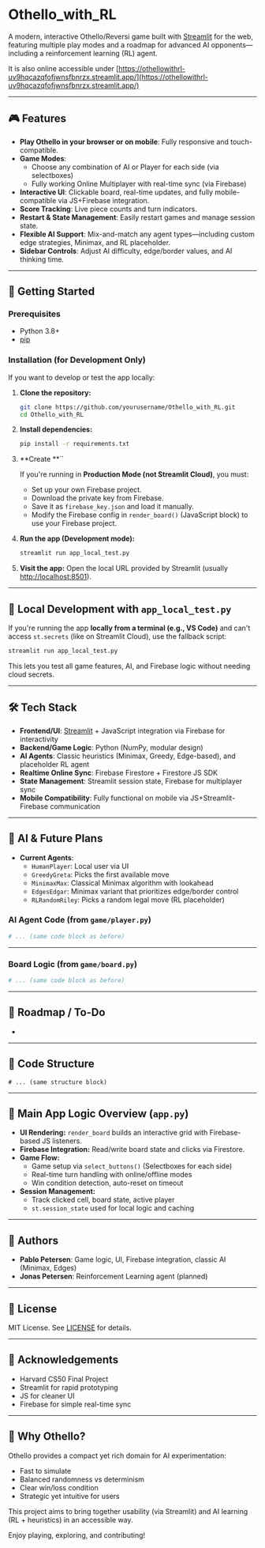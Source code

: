 # Othello\_with\_RL

A modern, interactive Othello/Reversi game built with [Streamlit](https://streamlit.io/) for the web, featuring multiple play modes and a roadmap for advanced AI opponents—including a reinforcement learning (RL) agent.

It is also online accessible under [https://othellowithrl-uv9hqcazqfofjwnsfbnrzx.streamlit.app/](https://othellowithrl-uv9hqcazqfofjwnsfbnrzx.streamlit.app/)

---

## 🎮 Features

- **Play Othello in your browser or on mobile**: Fully responsive and touch-compatible.
- **Game Modes**:
  - Choose any combination of AI or Player for each side (via selectboxes)
  - Fully working Online Multiplayer with real-time sync (via Firebase)
- **Interactive UI**: Clickable board, real-time updates, and fully mobile-compatible via JS+Firebase integration.
- **Score Tracking**: Live piece counts and turn indicators.
- **Restart & State Management**: Easily restart games and manage session state.
- **Flexible AI Support**: Mix-and-match any agent types—including custom edge strategies, Minimax, and RL placeholder.
- **Sidebar Controls**: Adjust AI difficulty, edge/border values, and AI thinking time.

---

## 🚀 Getting Started

### Prerequisites

- Python 3.8+
- [pip](https://pip.pypa.io/en/stable/)

### Installation (for Development Only)

If you want to develop or test the app locally:

1. **Clone the repository:**

   ```sh
   git clone https://github.com/yourusername/Othello_with_RL.git
   cd Othello_with_RL
   ```

2. **Install dependencies:**

   ```sh
   pip install -r requirements.txt
   ```

3. **Create **``

   If you're running in **Production Mode (not Streamlit Cloud)**, you must:

   - Set up your own Firebase project.
   - Download the private key from Firebase.
   - Save it as `firebase_key.json` and load it manually.
   - Modify the Firebase config in `render_board()` (JavaScript block) to use your Firebase project.

4. **Run the app (Development mode):**

   ```sh
   streamlit run app_local_test.py
   ```

5. **Visit the app:** Open the local URL provided by Streamlit (usually [http://localhost:8501](http://localhost:8501)).

---

## 🧪 Local Development with `app_local_test.py`

If you're running the app **locally from a terminal (e.g., VS Code)** and can't access `st.secrets` (like on Streamlit Cloud), use the fallback script:

```sh
streamlit run app_local_test.py
```

This lets you test all game features, AI, and Firebase logic without needing cloud secrets.

---

## 🛠️ Tech Stack

- **Frontend/UI**: [Streamlit](https://streamlit.io/) + JavaScript integration via Firebase for interactivity
- **Backend/Game Logic**: Python (NumPy, modular design)
- **AI Agents**: Classic heuristics (Minimax, Greedy, Edge-based), and placeholder RL agent
- **Realtime Online Sync**: Firebase Firestore + Firestore JS SDK
- **State Management**: Streamlit session state, Firebase for multiplayer sync
- **Mobile Compatibility**: Fully functional on mobile via JS+Streamlit-Firebase communication

---

## 🤖 AI & Future Plans

- **Current Agents**:
  - `HumanPlayer`: Local user via UI
  - `GreedyGreta`: Picks the first available move
  - `MinimaxMax`: Classical Minimax algorithm with lookahead
  - `EdgesEdgar`: Minimax variant that prioritizes edge/border control
  - `RLRandomRiley`: Picks a random legal move (RL placeholder)

### AI Agent Code (from `game/player.py`)

```python
# ... (same code block as before)
```

---

### Board Logic (from `game/board.py`)

```python
# ... (same code block as before)
```

---

## 📅 Roadmap / To-Do

-

---

## 📄 Code Structure

```
# ... (same structure block)
```

---

## 📑 Main App Logic Overview (`app.py`)

- **UI Rendering:** `render_board` builds an interactive grid with Firebase-based JS listeners.
- **Firebase Integration:** Read/write board state and clicks via Firestore.
- **Game Flow:**
  - Game setup via `select_buttons()` (Selectboxes for each side)
  - Real-time turn handling with online/offline modes
  - Win condition detection, auto-reset on timeout
- **Session Management:**
  - Track clicked cell, board state, active player
  - `st.session_state` used for local logic and caching

---

## 👥 Authors

- **Pablo Petersen**: Game logic, UI, Firebase integration, classic AI (Minimax, Edges)
- **Jonas Petersen**: Reinforcement Learning agent (planned)

---

## 📃 License

MIT License. See [LICENSE](LICENSE) for details.

---

## 📢 Acknowledgements

- Harvard CS50 Final Project
- Streamlit for rapid prototyping
- JS for cleaner UI
- Firebase for simple real-time sync

---

## 🤔 Why Othello?

Othello provides a compact yet rich domain for AI experimentation:

- Fast to simulate
- Balanced randomness vs determinism
- Clear win/loss condition
- Strategic yet intuitive for users

This project aims to bring together usability (via Streamlit) and AI learning (RL + heuristics) in an accessible way.

Enjoy playing, exploring, and contributing!

